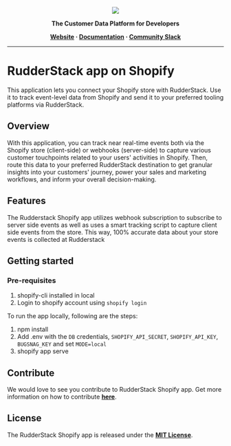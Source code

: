 <p align="center">
  <a href="https://rudderstack.com/">
    <img src="https://user-images.githubusercontent.com/59817155/121357083-1c571300-c94f-11eb-8cc7-ce6df13855c9.png">
  </a>
</p>

<p align="center"><b>The Customer Data Platform for Developers</b></p>

<p align="center">
  <b>
    <a href="https://rudderstack.com">Website</a>
    ·
    <a href="">Documentation</a>
    ·
    <a href="https://rudderstack.com/join-rudderstack-slack-community">Community Slack</a>
  </b>
</p>

---

# RudderStack app on Shopify

This application lets you connect your Shopify store with RudderStack. Use it to track event-level data from Shopify and send it to your preferred tooling platforms via RudderStack.

## Overview

With this application, you can track near real-time events both via the Shopify store (client-side) or webhooks (server-side) to capture various customer touchpoints related to your users' activities in Shopify. Then, route this data to your preferred RudderStack destination to get granular insights into your customers' journey, power your sales and marketing workflows, and inform your overall decision-making.

## Features
The Rudderstack Shopify app utilizes webhook subscription to subscribe to server side events as well as uses a smart tracking script to capture client side events from the store. This way, 100% accurate data about your store events is collected at Rudderstack


## Getting started
### Pre-requisites
1. shopify-cli installed in local <br>
2. Login to shopify account using `shopify login` <br>

To run the app locally, following are the steps:<br>
1. npm install <br>
2. Add .env with the `DB` credentials, `SHOPIFY_API_SECRET`, `SHOPIFY_API_KEY`, `BUGSNAG_KEY` and set `MODE=local`
3. shopify app serve<br>

## Contribute

We would love to see you contribute to RudderStack Shopify app. Get more information on how to contribute [**here**](CONTRIBUTING.md).

## License

The RudderStack Shopify app is released under the [**MIT License**](https://opensource.org/licenses/MIT).

